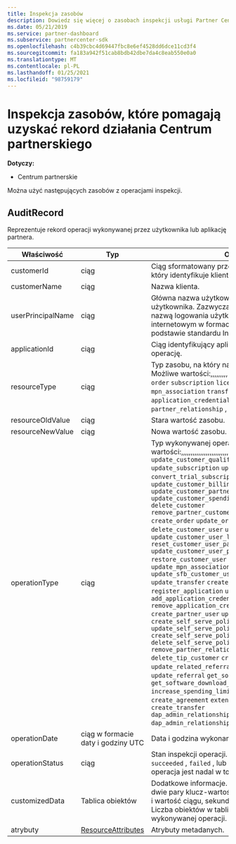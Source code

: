 ```yaml
---
title: Inspekcja zasobów
description: Dowiedz się więcej o zasobach inspekcji usługi Partner Center, takich jak AuditRecord, których możesz użyć do pobrania rekordu działania Centrum partnerskiego.
ms.date: 05/21/2019
ms.service: partner-dashboard
ms.subservice: partnercenter-sdk
ms.openlocfilehash: c4b39cbc4d69447fbc8e6ef4528dd6dce11cd3f4
ms.sourcegitcommit: fa183a942f51cab8bdb42dbe7da4c8eab550e0a0
ms.translationtype: MT
ms.contentlocale: pl-PL
ms.lasthandoff: 01/25/2021
ms.locfileid: "98759179"
---
```

# <a name="auditing-resources-that-help-you-get-a-record-of-partner-center-activity"></a>Inspekcja zasobów, które pomagają uzyskać rekord działania Centrum partnerskiego

**Dotyczy:**

- Centrum partnerskie

Można użyć następujących zasobów z operacjami inspekcji.

## <a name="auditrecord"></a>AuditRecord

Reprezentuje rekord operacji wykonywanej przez użytkownika lub aplikację partnera.

| Właściwość | Typ | Opis |
| --- | --- | ---|
| customerId | ciąg | Ciąg sformatowany przez identyfikator GUID, który identyfikuje klienta. |
| customerName | ciąg | Nazwa klienta. |
| userPrincipalName | ciąg | Główna nazwa użytkownika lub identyfikator użytkownika. Zazwyczaj ta właściwość jest nazwą logowania użytkownika w stylu internetowym w formacie adresu e-mail, na podstawie standardu Internet RFC 822. |
| applicationId | ciąg | Ciąg identyfikujący aplikację, która wykonała operację. |
| resourceType | ciąg | Typ zasobu, na który należy wykonać operację. Możliwe wartości:,,,,,,,,, `customer` `customer_user` ,, `order` `subscription` `license` `third_party_add_on` `mpn_association` `transfer` `application` `application_credential` `partner_user` `partner_relationship` , `partner_customer_dap` . |
| resourceOldValue | ciąg | Stara wartość zasobu. |
| resourceNewValue | ciąg | Nowa wartość zasobu. |
| operationType | ciąg | Typ wykonywanej operacji. Możliwe wartości:,,,,,,,,,,,,,,,,,,,,,,,,,,,,,,,,,,,,,,,,,,,,,,,,,,,,,,,,,,,,,,,,,,,,,, `update_customer_qualification` `update_subscription` `upgrade_subscription` `convert_trial_subscription` `add_customer` `update_customer_billing_profile` `update_customer_partner_contract_company_name` `update_customer_spending_budget` `delete_customer` `remove_partner_customer_relationship` `create_order` `update_order` `create_customer_user` `delete_customer_user` `update_customer_user` `update_customer_user_licenses` `reset_customer_user_password` `update_customer_user_principal_name` `restore_customer_user` `create_mpn_association` `update_mpn_association` `update_sfb_customer_user_licenses` `update_transfer` `create_partner_relationship` `register_application` `unregister_application` `add_application_credential` `remove_application_credential` `create_partner_user` `update_partner_user` `create_self_serve_policy` `update_self_serve_policy` `create_self_serve_policy` `delete_self_serve_policy` `remove_partner_relationship` `delete_tip_customer` `create_related_referral` `update_related_referral` `create_referral` `update_referral` `get_software_key` `get_software_download_link` `increase_spending_limit` `ready_invoice` `create_agreement` `extend_relationship` `create_transfer` `dap_admin_relationship_approved` `dap_admin_relationship_terminated` . |
| operationDate | ciąg w formacie daty i godziny UTC | Data i godzina wykonania operacji. |
| operationStatus | ciąg | Stan inspekcji operacji. Możliwe wartości: `succeeded` , `failed` , lub `progress` , co oznacza, że operacja jest nadal w toku. |
| customizedData  | Tablica obiektów | Dodatkowe informacje. Każdy obiekt zawiera dwie pary klucz-wartość JSON: pierwszy to `key` i wartość ciągu, sekunda `value` i wartość ciągu. Liczba obiektów w tablicy zależy od typu wykonywanej operacji. |
| atrybuty | [ResourceAttributes](utility-resources.md#resourceattributes) | Atrybuty metadanych. |
